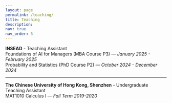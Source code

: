 ```yaml
---
layout: page
permalink: /teaching/
title: Teaching
description:
nav: true 
nav_order: 5
---
```



**INSEAD** - Teaching Assistant  
Foundations of AI for Managers (MBA Course P3) — *January 2025 - February 2025*  
Probability and Statistics (PhD Course P2) — *October 2024 - December 2024*  

---

**The Chinese University of Hong Kong, Shenzhen** - Undergraduate Teaching Assistant  
MAT1010 Calculus I — *Fall Term 2019-2020*  
